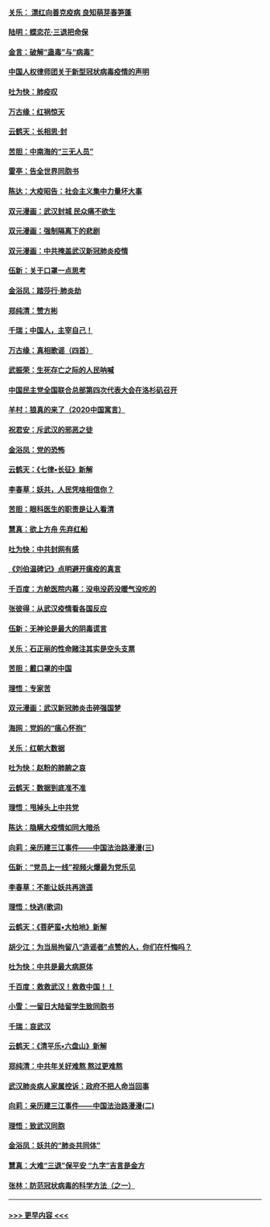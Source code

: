 #### [关乐： 漂红向善克疫病 良知萌芽春笋蓬](../pages/nsc993/n11865710.md?t=02132055) 
#### [陆明：蝶恋花‧三退把命保](../pages/nsc993/n11865673.md?t=02132055) 
#### [金言：破解“蛊毒”与“病毒”](../pages/nsc993/n11864103.md?t=02132055) 
#### [中国人权律师团关于新型冠状病毒疫情的声明](../pages/nsc993/n11864249.md?t=02132055) 
#### [吐为快：肺疫叹](../pages/nsc993/n11864027.md?t=02132055) 
#### [万古缘：红祸惊天](../pages/nsc993/n11864079.md?t=02132055) 
#### [云鹤天：长相思‧封](../pages/nsc993/n11864006.md?t=02132055) 
#### [苦胆：中南海的“三无人员”](../pages/nsc993/n11862997.md?t=02132055) 
#### [雷亭：告全世界同胞书](../pages/nsc993/n11862572.md?t=02132055) 
#### [陈达：大疫昭告：社会主义集中力量坏大事](../pages/nsc993/n11859419.md?t=02132055) 
#### [双元漫画：武汉封城 民众痛不欲生](../pages/nsc993/n11859287.md?t=02132055) 
#### [双元漫画：强制隔离下的悲剧](../pages/nsc993/n11859244.md?t=02132055) 
#### [双元漫画：中共掩盖武汉新冠肺炎疫情](../pages/nsc993/n11858249.md?t=02132055) 
#### [伍新：关于口罩一点思考](../pages/nsc993/n11859195.md?t=02132055) 
#### [金浴凤：踏莎行‧肺炎劫](../pages/nsc993/n11858227.md?t=02132055) 
#### [郑纯清：赞方彬](../pages/nsc993/n11856803.md?t=02132055) 
#### [千瑞；中国人，主宰自己！](../pages/nsc993/n11856793.md?t=02132055) 
#### [万古缘：真相歌谣（四首）](../pages/nsc993/n11856263.md?t=02132055) 
#### [武振荣：生死存亡之际的人民呐喊](../pages/nsc993/n11856256.md?t=02132055) 
#### [中国民主党全国联合总部第四次代表大会在洛杉矶召开](../pages/nsc993/n11856344.md?t=02132055) 
#### [羊村：狼真的来了（2020中国寓言）](../pages/nsc993/n11856229.md?t=02132055) 
#### [祝君安：斥武汉的邪恶之徒](../pages/nsc993/n11855861.md?t=02132055) 
#### [金浴凤：党的恐怖](../pages/nsc993/n11855849.md?t=02132055) 
#### [云鹤天：《七律▪长征》新解](../pages/nsc993/n11855479.md?t=02132055) 
#### [李春草：妖共，人民凭啥相信你？](../pages/nsc993/n11855196.md?t=02132055) 
#### [苦胆：眼科医生的职责是让人看清](../pages/nsc993/n11853840.md?t=02132055) 
#### [慧真：欲上方舟 先弃红船](../pages/nsc993/n11853483.md?t=02132055) 
#### [吐为快：中共封网有感](../pages/nsc993/n11852575.md?t=02132055) 
#### [《刘伯温碑记》点明避开瘟疫的真言](../pages/nsc993/n11852128.md?t=02132055) 
#### [千百度：方舱医院内幕：没电没药没暖气没吃的](../pages/nsc993/n11850211.md?t=02132055) 
#### [张彼得：从武汉疫情看各国反应](../pages/nsc993/n11850102.md?t=02132055) 
#### [伍新：无神论是最大的阴毒谎言](../pages/nsc993/n11846129.md?t=02132055) 
#### [关乐：石正丽的性命赌注其实是空头支票](../pages/nsc993/n11846109.md?t=02132055) 
#### [苦胆：戴口罩的中国](../pages/nsc993/n11845576.md?t=02132055) 
#### [理悟：专家苦](../pages/nsc993/n11845564.md?t=02132055) 
#### [双元漫画：武汉新冠肺炎击碎强国梦](../pages/nsc993/n11843320.md?t=02132055) 
#### [海网：党妈的“瘟心怀抱”](../pages/nsc993/n11840740.md?t=02132055) 
#### [关乐：红朝大数据](../pages/nsc993/n11840675.md?t=02132055) 
#### [吐为快：赵粉的肺腑之哀](../pages/nsc993/n11840618.md?t=02132055) 
#### [云鹤天：数据到底准不准](../pages/nsc993/n11840325.md?t=02132055) 
#### [理悟：甩掉头上中共党](../pages/nsc993/n11838826.md?t=02132055) 
#### [陈达：隐瞒大疫情如同大暗杀](../pages/nsc993/n11838771.md?t=02132055) 
#### [向莉：亲历建三江事件——中国法治路漫漫(三)](../pages/nsc993/n11831825.md?t=02132055) 
#### [伍新：“党员上一线”视频火爆最为党乐见](../pages/nsc993/n11838200.md?t=02132055) 
#### [李春草：不能让妖共再逍遥](../pages/nsc993/n11838102.md?t=02132055) 
#### [理悟：快逃(歌词)](../pages/nsc993/n11838083.md?t=02132055) 
#### [云鹤天：《菩萨蛮▪大柏地》新解](../pages/nsc993/n11838059.md?t=02132055) 
#### [胡少江：为当局拘留八“造谣者”点赞的人，你们在忏悔吗？](../pages/nsc993/n11836801.md?t=02132055) 
#### [吐为快：中共是最大病原体](../pages/nsc993/n11836748.md?t=02132055) 
#### [千百度：救救武汉！救救中国！！](../pages/nsc993/n11836145.md?t=02132055) 
#### [小雪：一留日大陆留学生致同胞书](../pages/nsc993/n11834624.md?t=02132055) 
#### [千瑞：哀武汉](../pages/nsc993/n11833647.md?t=02132055) 
#### [云鹤天：《清平乐▪六盘山》新解](../pages/nsc993/n11833611.md?t=02132055) 
#### [郑纯清：中共年关好难熬 熬过更难熬](../pages/nsc993/n11833489.md?t=02132055) 
#### [武汉肺炎病人家属控诉：政府不把人命当回事](../pages/nsc993/n11833205.md?t=02132055) 
#### [向莉：亲历建三江事件——中国法治路漫漫(二)](../pages/nsc993/n11829102.md?t=02132055) 
#### [理悟：致武汉同胞](../pages/nsc993/n11831522.md?t=02132055) 
#### [金浴凤：妖共的“肺炎共同体”](../pages/nsc993/n11829448.md?t=02132055) 
#### [慧真：大难“三退”保平安 “九字”吉言是金方](../pages/nsc993/n11829501.md?t=02132055) 
#### [张林：防范冠状病毒的科学方法（之一）](../pages/nsc993/n11828618.md?t=02132055) 

----
#### [ >>> 更早内容 <<< ](../indexes/nsc993-earlier.md)
